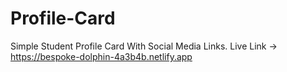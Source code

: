 # Profile-Card
Simple Student Profile Card With Social Media Links. 
Live Link -> https://bespoke-dolphin-4a3b4b.netlify.app
